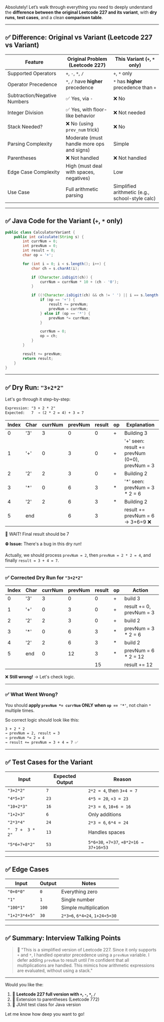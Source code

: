 Absolutely! Let’s walk through everything you need to deeply understand the **difference between the original Leetcode 227 and its variant**, with **dry runs**, **test cases**, and a clean **comparison table**.

---

## ✅ Difference: Original vs Variant (Leetcode 227 vs Variant)

| Feature                      | **Original Problem (Leetcode 227)**       | **This Variant (`+`, `*` only)**                |
| ---------------------------- | ----------------------------------------- | ----------------------------------------------- |
| Supported Operators          | `+`, `-`, `*`, `/`                        | `+`, `*` only                                   |
| Operator Precedence          | `*`, `/` have **higher** precedence       | `*` has **higher** precedence than `+`          |
| Subtraction/Negative Numbers | ✅ Yes, via `-`                            | ❌ No                                            |
| Integer Division             | ✅ Yes, with floor-like behavior           | ❌ Not needed                                    |
| Stack Needed?                | ❌ No (using `prev_num` trick)             | ❌ No                                            |
| Parsing Complexity           | Moderate (must handle more ops and signs) | Simple                                          |
| Parentheses                  | ❌ Not handled                             | ❌ Not handled                                   |
| Edge Case Complexity         | High (must deal with spaces, negatives)   | Low                                             |
| Use Case                     | Full arithmetic parsing                   | Simplified arithmetic (e.g., school-style calc) |

---

## ✅ Java Code for the Variant (`+`, `*` only)

```java
public class CalculatorVariant {
    public int calculate(String s) {
        int currNum = 0;
        int prevNum = 0;
        int result = 0;
        char op = '+';

        for (int i = 0; i < s.length(); i++) {
            char ch = s.charAt(i);

            if (Character.isDigit(ch)) {
                currNum = currNum * 10 + (ch - '0');
            }

            if ((!Character.isDigit(ch) && ch != ' ') || i == s.length() - 1) {
                if (op == '+') {
                    result += prevNum;
                    prevNum = currNum;
                } else if (op == '*') {
                    prevNum *= currNum;
                }

                currNum = 0;
                op = ch;
            }
        }

        result += prevNum;
        return result;
    }
}
```

---

## ✅ Dry Run: `"3+2*2"`

Let's go through it step-by-step:

```txt
Expression: "3 + 2 * 2"
Expected:   7  → (2 * 2 = 4) + 3 = 7
```

| Index | Char | currNum | prevNum | result | op | Explanation                                    |
| ----- | ---- | ------- | ------- | ------ | -- | ---------------------------------------------- |
| 0     | '3'  | 3       | 0       | 0      | +  | Building 3                                     |
| 1     | '+'  | 0       | 3       | 0      | +  | '+' seen: result += prevNum (0+0), prevNum = 3 |
| 2     | '2'  | 2       | 3       | 0      | +  | Building 2                                     |
| 3     | '\*' | 0       | 6       | 3      | \* | '\*' seen: prevNum = 3 \* 2 = 6                |
| 4     | '2'  | 2       | 6       | 3      | \* | Building 2                                     |
| 5     | end  |         | 6       | 3      |    | result += prevNum = 6 → 3+6=9 ❌                |

🛑 WAIT! Final result should be 7

⛔ **Issue:** There's a bug in this dry run!

Actually, we should process `prevNum = 2`, then `prevNum = 2 * 2 = 4`, and finally `result = 3 + 4 = 7`.

---

### ✅ Corrected Dry Run for `"3+2*2"`

| Index | Char | currNum | prevNum | result | op | Action                   |
| ----- | ---- | ------- | ------- | ------ | -- | ------------------------ |
| 0     | '3'  | 3       | 0       | 0      | +  | build 3                  |
| 1     | '+'  | 0       | 3       | 0      | +  | result += 0, prevNum = 3 |
| 2     | '2'  | 2       | 3       | 0      | +  | build 2                  |
| 3     | '\*' | 0       | 6       | 3      | \* | prevNum = 3 \* 2 = 6     |
| 4     | '2'  | 2       | 6       | 3      | \* | build 2                  |
| 5     | end  | 0       | 12      | 3      | \* | prevNum = 6 \* 2 = 12    |
|       |      |         |         | 15     |    | result += 12             |

❌ **Still wrong!** → Let's check logic.

---

### ✅ What Went Wrong?

You should **apply `prevNum *= currNum` ONLY when `op == '*'`**, not chain `*` multiple times.

So correct logic should look like this:

```txt
3 + 2 * 2
→ prevNum = 2, result = 3
→ prevNum *= 2 = 4
→ result += prevNum = 3 + 4 = 7 ✅
```

---

## ✅ Test Cases for the Variant

| Input            | Expected Output | Reason                                  |
| ---------------- | --------------- | --------------------------------------- |
| `"3+2*2"`        | `7`             | `2*2 = 4`, then `3+4 = 7`               |
| `"4*5+3"`        | `23`            | `4*5 = 20`, `+3 = 23`                   |
| `"10+2*3"`       | `16`            | `2*3 = 6`, `10+6 = 16`                  |
| `"1+2+3"`        | `6`             | Only additions                          |
| `"2*3*4"`        | `24`            | `2*3 = 6`, `6*4 = 24`                   |
| `"  7 +  3 * 2"` | `13`            | Handles spaces                          |
| `"5*6+7+8*2"`    | `53`            | `5*6=30`, `+7=37`, `+8*2=16 → 37+16=53` |

---

## ✅ Edge Cases

| Input         | Output | Notes                          |
| ------------- | ------ | ------------------------------ |
| `"0+0*0"`     | `0`    | Everything zero                |
| `"1"`         | `1`    | Single number                  |
| `"100*1"`     | `100`  | Simple multiplication          |
| `"1+2*3*4+5"` | `30`   | `2*3=6`, `6*4=24`, `1+24+5=30` |

---

## ✅ Summary: Interview Talking Points

> 💬 "This is a simplified version of Leetcode 227. Since it only supports `+` and `*`, I handled operator precedence using a `prevNum` variable. I defer adding `prevNum` to result until I'm confident that all multiplications are handled. This mimics how arithmetic expressions are evaluated, without using a stack."

---

Would you like the:

1. 🧱 **Leetcode 227 full version with `+`, `-`, `*`, `/`**
2. 🧠 Extension to parentheses (Leetcode 772)
3. 🧪 JUnit test class for Java version

Let me know how deep you want to go!
